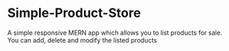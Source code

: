 # Simple-Product-Store
A simple responsive MERN app which allows you to list products for sale. You can add, delete and modify the listed products
